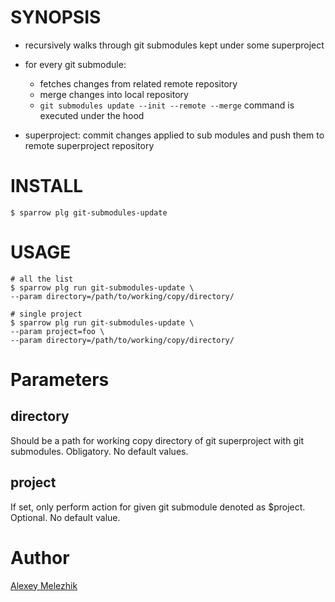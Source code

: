 # SYNOPSIS

* recursively walks through git submodules kept under some superproject

* for every git submodule:

  * fetches changes from related remote repository
  * merge changes into local repository
  * `git submodules update --init --remote --merge` command is executed under the hood 

* superproject: commit changes applied to sub modules and push them to remote superproject repository

# INSTALL

    $ sparrow plg git-submodules-update

# USAGE

    # all the list
    $ sparrow plg run git-submodules-update \
    --param directory=/path/to/working/copy/directory/

    # single project
    $ sparrow plg run git-submodules-update \
    --param project=foo \
    --param directory=/path/to/working/copy/directory/

# Parameters

## directory

Should be a path for working copy directory of git superproject with git submodules. Obligatory. No default values.

## project

If set, only perform action for given git submodule denoted as $project. Optional. No default value.

# Author

[Alexey Melezhik](mailto:melezhik@gmail.com)


